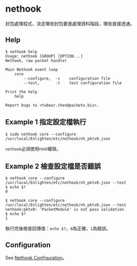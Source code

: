 nethook
===========

封包處理程式，決定哪些封包要進處理資料階段，哪些直接透通。

Help
-------------

```
$ nethook help
Usage: nethook [GROUP] [OPTION...]
Nethook, raw packet handler

Main Nethook event loop
    core
        --configure,  -c    configuration file
        --test,       -t    test configuration file

Print the help
    help

Report bugs to <tubear.chen@packetx.biz>.
```

Example 1 指定設定檔執行
-------------

```
$ sudo nethook core --configure /usr/local/Enlighten/etc/nethook/nh_pktx0.json
```

`nethook`必須使用root權限。

Example 2 檢查設定檔是否錯誤
-------------

```
$ nethook core --configure /usr/local/Enlighten/etc/nethook/nh_pktx0.json --test
$ echo $?
0

$ nethook core --configure /usr/local/Enlighten/etc/nethook/nh_pktx0.json --test
nethook:pktx0: 'PacketModule' is not pass validation
$ echo $?
1
```

執行完後檢查回傳值：`echo $?`，`0`為正確，`1`為錯誤。

Configuration
-------------

See [Nethook Configuration](../UI/07.Nethook-Configuration.md)。
